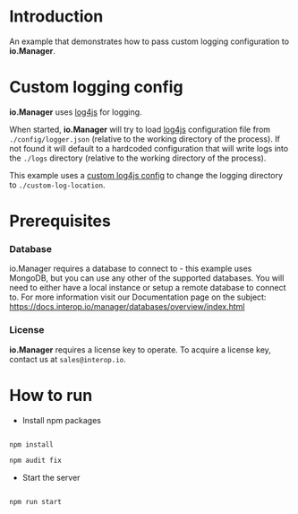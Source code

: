 # Introduction

An example that demonstrates how to pass custom logging configuration to **io.Manager**.

# Custom logging config

**io.Manager** uses [log4js](https://log4js-node.github.io/log4js-node/) for logging.

When started, **io.Manager** will try to load [log4js](https://log4js-node.github.io/log4js-node/) configuration file from `./config/logger.json` (relative to the working directory of the process). If not found it will default to a hardcoded configuration that will write logs into the `./logs` directory (relative to the working directory of the process).

This example uses a [custom log4js config](./config/logger.json) to change the logging directory to `./custom-log-location`.

# Prerequisites

### Database

io.Manager requires a database to connect to - this example uses MongoDB, but you can use any other of the supported databases. You will need to either have a local instance or setup a remote database to connect to. For more information visit our Documentation page on the subject: https://docs.interop.io/manager/databases/overview/index.html

### License

**io.Manager** requires a license key to operate. To acquire a license key, contact us at `sales@interop.io`.

# How to run

- Install npm packages

```sh

npm install

npm audit fix

```

- Start the server

```sh

npm run start

```
